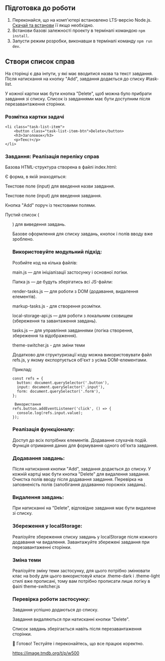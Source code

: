 ## Підготовка до роботи

1. Переконайся, що на комп'ютері встановлено LTS-версію Node.js.
   [Скачай та встанови](https://nodejs.org/en/) її якщо необхідно.
2. Встанови базові залежності проекту в терміналі командою `npm install`.
3. Запусти режим розробки, виконавши в терміналі команду `npm run dev`.

## Створи список справ

На сторінці є два інпути, у які має вводитися назва та текст завдання. Після
натискання на кнопку "Add", завдання додається до списку #task-list.

У кожної картки має бути кнопка "Delete", щоб можна було прибрати завдання зі
списку. Список із завданнями має бути доступним після перезавантаження сторінки.

### Розмітка картки задачі

```
<li class="task-list-item">
    <button class="task-list-item-btn">Delete</button>
    <h3>Заголовок</h3>
    <p>Текст</p>
</li>
```

### Завдання: Реалізація переліку справ

Базова HTML-структура створена в файлі index.html:

Є форма, в якій знаходяться:

Текстове поле (input) для введення назви завдання.

Текстове поле (input) для введення завдання.

Кнопка "Add" поруч із текстовими полями.

Пустий список (<ul id="task-list">) для виведення завдань.

Базове оформлення для списку завдань, кнопок і полів вводу вже зроблено.

### Використовуйте модульний підхід:

Розбийте код на кілька файлів:

main.js — для ініціалізації застосунку і основної логіки.

Папка js — де будуть зберігатись всі JS-файли:

render-tasks.js — для роботи з DOM (додавання, видалення елементів).

markup-tasks.js - для створення розмітки.

local-storage-api.js — для роботи з локальним сховищем (збереження та
завантаження завдань).

tasks.js — для управління завданнями (логіка створення, збереження та
відображення).

theme-switcher.js - для зміни теми

Додатково для структуризації коду можна використовувати файл refs.js, у якому
експортується об'єкт з усіма DOM-елементами.

Приклад:

```
const refs = {
  button: document.querySelector('.button'),
  input: document.querySelector('.input'),
  form: document.querySelector('.form'),
};

 Використання
refs.button.addEventListener('click', () => {
  console.log(refs.input.value);
});
```

### Реалізація функціоналу:

Доступ до всіх потрібних елементів. Додавання слухачів подій. Функція отримання
даних для формування одного об'єкта завдання.

### Додавання завдань:

Після натискання кнопки "Add", завдання додається до списку. У кожній картці має
бути кнопка "Delete" для видалення завдання. Очистка полів вводу після додавання
завдання. Перевірка на заповненість полів (запобігання додаванню порожніх
завдань).

### Видалення завдань:

При натисканні на "Delete", відповідне завдання має бути видалене зі списку.

### Збереження у localStorage:

Реалізуйте збереження списку завдань у localStorage після кожного додавання чи
видалення. Завантажуйте збережені завдання при перезавантаженні сторінки.

### Зміна теми

Реалізуйте зміну теми застосунку, для цього потрібно змінювати клас на body для
цього використовуй класи .theme-dark і .theme-light стилі вже прописані, тому
вам потрібно прописати лише логіку в фаілі theme-switcher.js

### Перевірка роботи застосунку:

Завдання успішно додаються до списку.

Завдання видаляються при натисканні кнопки "Delete".

Список завдань зберігається навіть після перезавантаження сторінки.

🚀 Готово! Тестуйте і переконайтесь, що все працює коректно.

https://image.tmdb.org/t/p/w500
